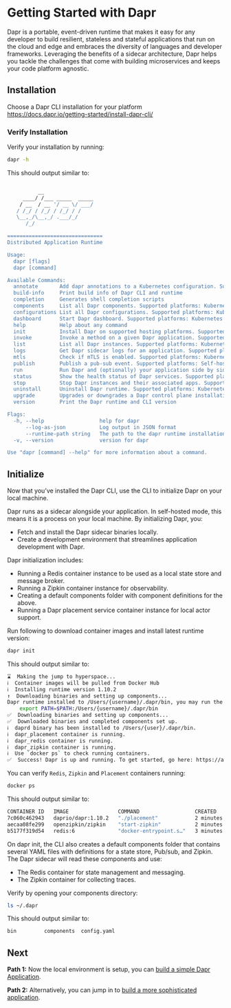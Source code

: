 # Getting Started with Dapr

Dapr is a portable, event-driven runtime that makes it easy for any developer to build resilient, stateless and stateful applications that run on the cloud and edge and embraces the diversity of languages and developer frameworks. Leveraging the benefits of a sidecar architecture, Dapr helps you tackle the challenges that come with building microservices and keeps your code platform agnostic.

## Installation

Choose a Dapr CLI installation for your platform
<https://docs.dapr.io/getting-started/install-dapr-cli/>

### Verify Installation

Verify your installation by running:

```sh
dapr -h
```

This should output similar to:

```sh

          __
     ____/ /___ _____  _____
    / __  / __ '/ __ \/ ___/
   / /_/ / /_/ / /_/ / /
   \__,_/\__,_/ .___/_/
      /_/

===============================
Distributed Application Runtime

Usage:
  dapr [flags]
  dapr [command]

Available Commands:
  annotate       Add dapr annotations to a Kubernetes configuration. Supported platforms: Kubernetes
  build-info     Print build info of Dapr CLI and runtime
  completion     Generates shell completion scripts
  components     List all Dapr components. Supported platforms: Kubernetes
  configurations List all Dapr configurations. Supported platforms: Kubernetes
  dashboard      Start Dapr dashboard. Supported platforms: Kubernetes and self-hosted
  help           Help about any command
  init           Install Dapr on supported hosting platforms. Supported platforms: Kubernetes and self-hosted
  invoke         Invoke a method on a given Dapr application. Supported platforms: Self-hosted
  list           List all Dapr instances. Supported platforms: Kubernetes and self-hosted
  logs           Get Dapr sidecar logs for an application. Supported platforms: Kubernetes
  mtls           Check if mTLS is enabled. Supported platforms: Kubernetes
  publish        Publish a pub-sub event. Supported platforms: Self-hosted
  run            Run Dapr and (optionally) your application side by side. Supported platforms: Self-hosted
  status         Show the health status of Dapr services. Supported platforms: Kubernetes
  stop           Stop Dapr instances and their associated apps. Supported platforms: Self-hosted
  uninstall      Uninstall Dapr runtime. Supported platforms: Kubernetes and self-hosted
  upgrade        Upgrades or downgrades a Dapr control plane installation in a cluster. Supported platforms: Kubernetes
  version        Print the Dapr runtime and CLI version

Flags:
  -h, --help                  help for dapr
      --log-as-json           Log output in JSON format
      --runtime-path string   The path to the dapr runtime installation directory
  -v, --version               version for dapr

Use "dapr [command] --help" for more information about a command.

```

## Initialize

Now that you’ve installed the Dapr CLI, use the CLI to initialize Dapr on your local machine.

Dapr runs as a sidecar alongside your application. In self-hosted mode, this means it is a process on your local machine. By initializing Dapr, you:

- Fetch and install the Dapr sidecar binaries locally.
- Create a development environment that streamlines application development with Dapr.

Dapr initialization includes:

- Running a Redis container instance to be used as a local state store and message broker.
- Running a Zipkin container instance for observability.
- Creating a default components folder with component definitions for the above.
- Running a Dapr placement service container instance for local actor support.


Run following to download container images and install latest runtime version:

```sh
dapr init
```

This should output similar to:

```sh
⌛  Making the jump to hyperspace...
ℹ️  Container images will be pulled from Docker Hub
ℹ️  Installing runtime version 1.10.2
↑  Downloading binaries and setting up components...
Dapr runtime installed to /Users/{username}/.dapr/bin, you may run the following to add it to your path if you want to run daprd directly:
    export PATH=$PATH:/Users/{username}/.dapr/bin
✅  Downloading binaries and setting up components...
✅  Downloaded binaries and completed components set up.
ℹ️  daprd binary has been installed to /Users/{user}/.dapr/bin.
ℹ️  dapr_placement container is running.
ℹ️  dapr_redis container is running.
ℹ️  dapr_zipkin container is running.
ℹ️  Use `docker ps` to check running containers.
✅  Success! Dapr is up and running. To get started, go here: https://aka.ms/dapr-getting-started

```

You can verify `Redis`, `Zipkin` and `Placement` containers running:

```sh
docker ps
```

This should output similar to:

```sh
CONTAINER ID   IMAGE                COMMAND                  CREATED         STATUS                   PORTS                              NAMES
7c060c462943   daprio/dapr:1.10.2   "./placement"            2 minutes ago   Up 2 minutes             0.0.0.0:50005->50005/tcp           dapr_placement
aecaa08fe299   openzipkin/zipkin    "start-zipkin"           2 minutes ago   Up 2 minutes (healthy)   9410/tcp, 0.0.0.0:9411->9411/tcp   dapr_zipkin
b5177f319d54   redis:6              "docker-entrypoint.s…"   3 minutes ago   Up 3 minutes             0.0.0.0:6379->6379/tcp             dapr_redis
```

On dapr init, the CLI also creates a default components folder that contains several YAML files with definitions for a state store, Pub/sub, and Zipkin. The Dapr sidecar will read these components and use:

- The Redis container for state management and messaging.
- The Zipkin container for collecting traces.

Verify by opening your components directory:

```sh
ls ~/.dapr
```

This should output similar to:

```sh
bin         components  config.yaml
```

## Next

**Path 1:** Now the local environment is setup, you can [build a simple Dapr Application](docs/build-simple-app.md).

**Path 2:** Alternatively, you can jump in to [build a more sophisticated application](banking-app.md).